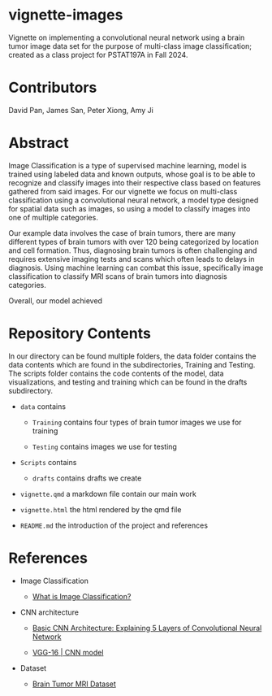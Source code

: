 # vignette-images

Vignette on implementing a convolutional neural network using a brain tumor image data set for the purpose of multi-class image classification; created as a class project for PSTAT197A in Fall 2024.

# Contributors

David Pan, James San, Peter Xiong, Amy Ji

# Abstract

Image Classification is a type of supervised machine learning, model is trained using labeled data and known outputs, whose goal is to be able to recognize and classify images into their respective class based on features gathered from said images. For our vignette we focus on multi-class classification using a convolutional neural network, a model type designed for spatial data such as images, so using a model to classify images into one of multiple categories.

Our example data involves the case of brain tumors, there are many different types of brain tumors with over 120 being categorized by location and cell formation. Thus, diagnosing brain tumors is often challenging and requires extensive imaging tests and scans which often leads to delays in diagnosis. Using machine learning can combat this issue, specifically image classification to classify MRI scans of brain tumors into diagnosis categories.

Overall, our model achieved

# Repository Contents

In our directory can be found multiple folders, the data folder contains the data contents which are found in the subdirectories, Training and Testing. The scripts folder contains the code contents of the model, data visualizations, and testing and training which can be found in the drafts subdirectory.

- `data` contains

  - `Training` contains four types of brain tumor images we use for training
  
  - `Testing` contains images we use for testing
  
- `Scripts` contains

  - `drafts` contains drafts we create
  
- `vignette.qmd` a markdown file contain our main work

- `vignette.html` the html rendered by the qmd file

- `README.md` the introduction of the project and references


# References

- Image Classification

  - [What is Image Classification?](https://www.geeksforgeeks.org/what-is-image-classification/)
  
- CNN architecture

  - [Basic CNN Architecture: Explaining 5 Layers of Convolutional Neural Network](https://www.upgrad.com/blog/basic-cnn-architecture/)

  - [VGG-16 | CNN model](https://www.geeksforgeeks.org/vgg-16-cnn-model/)
  
- Dataset

  - [Brain Tumor MRI Dataset](https://www.kaggle.com/datasets/masoudnickparvar/brain-tumor-mri-dataset)
  
